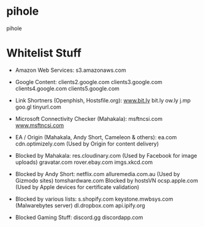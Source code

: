 # pihole
pihole

# Whitelist Stuff

- Amazon Web Services:
  s3.amazonaws.com
- Google Content:
  clients2.google.com
  clients3.google.com
  clients4.google.com
  clients5.google.com

- Link Shortners (Openphish, Hostsfile.org):
  www.bit.ly
  bit.ly
  ow.ly
  j.mp
  goo.gl
  tinyurl.com

- Microsoft Connectivity Checker (Mahakala):
  msftncsi.com
  www.msftncsi.com

- EA / Origin (Mahakala, Andy Short, Cameleon & others):
  ea.com
  cdn.optimizely.com (Used by Origin for content delivery)

- Blocked by Mahakala:
  res.cloudinary.com (Used by Facebook for image uploads)
  gravatar.com
  rover.ebay.com
  imgs.xkcd.com

- Blocked by Andy Short:
  netflix.com
  alluremedia.com.au (Used by Gizmodo sites)
  tomshardware.com
  Blocked by hostsVN
  ocsp.apple.com (Used by Apple devices for certificate validation)

- Blocked by various lists:
  s.shopify.com
  keystone.mwbsys.com (Malwarebytes server)
  dl.dropbox.com
  api.ipify.org
  
- Blocked Gaming Stuff:
  discord.gg
  discordapp.com

